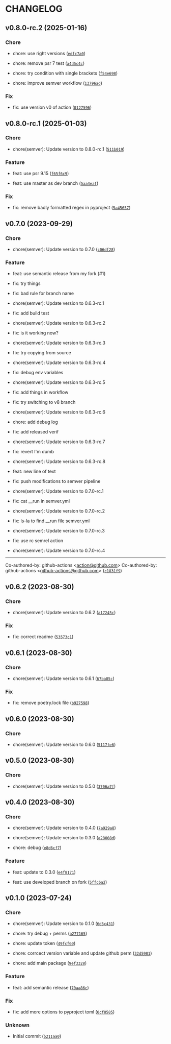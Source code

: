 # CHANGELOG



## v0.8.0-rc.2 (2025-01-16)

### Chore

* chore: use right versions ([`edfc7a0`](https://github.com/zckv/semantic-versioning-example/commit/edfc7a0b1e81070040e1970df8a4e031625e159c))

* chore: remove psr 7 test ([`a4d5c4c`](https://github.com/zckv/semantic-versioning-example/commit/a4d5c4c61e675f29456a32434880cfb9375122c0))

* chore: try condition with single brackets ([`f54e698`](https://github.com/zckv/semantic-versioning-example/commit/f54e698cb7a0d94d0d203262ecbdfe32af481ac1))

* chore: improve semver workflow ([`13796ad`](https://github.com/zckv/semantic-versioning-example/commit/13796adfcd1850f131a12a78b7aaf4dda6b31856))

### Fix

* fix: use version v0 of action ([`0127596`](https://github.com/zckv/semantic-versioning-example/commit/0127596fd7e974c050fc7a40a6bb5878422e70da))


## v0.8.0-rc.1 (2025-01-03)

### Chore

* chore(semver): Update version to 0.8.0-rc.1 ([`511b019`](https://github.com/zckv/semantic-versioning-example/commit/511b019e742430525eb18844ca948af600b5dd94))

### Feature

* feat: use psr 9.15 ([`f65f6c9`](https://github.com/zckv/semantic-versioning-example/commit/f65f6c947b048eeb27e7bd59aa555d6b935bb5f4))

* feat: use master as dev branch ([`5aa4eaf`](https://github.com/zckv/semantic-versioning-example/commit/5aa4eaf30fe5bd20fa27a798f6c9dc8f98abb025))

### Fix

* fix: remove badly formatted regex in pyproject ([`5a45657`](https://github.com/zckv/semantic-versioning-example/commit/5a45657bda54d914416e6dbf5fa40e50026ac785))


## v0.7.0 (2023-09-29)

### Chore

* chore(semver): Update version to 0.7.0 ([`c06df28`](https://github.com/zckv/semantic-versioning-example/commit/c06df28a9d3bac158fb4e7e50323ef3cfbdf76ba))

### Feature

* feat: use semantic release from my fork (#1)

* fix: try things

* fix: bad rule for branch name

* chore(semver): Update version to 0.6.3-rc.1

* fix: add build test

* chore(semver): Update version to 0.6.3-rc.2

* fix: is it working now?

* chore(semver): Update version to 0.6.3-rc.3

* fix: try copying from source

* chore(semver): Update version to 0.6.3-rc.4

* fix: debug env variables

* chore(semver): Update version to 0.6.3-rc.5

* fix: add things in workflow

* fix: try switching to v8 branch

* chore(semver): Update version to 0.6.3-rc.6

* chore: add debug log

* fix: add released verif

* chore(semver): Update version to 0.6.3-rc.7

* fix: revert I&#39;m dumb

* chore(semver): Update version to 0.6.3-rc.8

* feat: new line of text

* fix: push modifications to semver pipeline

* chore(semver): Update version to 0.7.0-rc.1

* fix: cat __run in semver.yml

* chore(semver): Update version to 0.7.0-rc.2

* fix: ls-la to find __run file semver.yml

* chore(semver): Update version to 0.7.0-rc.3

* fix: use rc semrel action

* chore(semver): Update version to 0.7.0-rc.4

---------

Co-authored-by: github-actions &lt;action@github.com&gt;
Co-authored-by: github-actions &lt;github-actions@github.com&gt; ([`c1831f9`](https://github.com/zckv/semantic-versioning-example/commit/c1831f9a07f71d1cd8781b60747c4e3db2f06837))


## v0.6.2 (2023-08-30)

### Chore

* chore(semver): Update version to 0.6.2 ([`a17245c`](https://github.com/zckv/semantic-versioning-example/commit/a17245c65b84a4fe76028a9e181d91caae8302c1))

### Fix

* fix: correct readme ([`53573c1`](https://github.com/zckv/semantic-versioning-example/commit/53573c15ecbcad5fc94a04128a4a2260a3547410))


## v0.6.1 (2023-08-30)

### Chore

* chore(semver): Update version to 0.6.1 ([`67ba85c`](https://github.com/zckv/semantic-versioning-example/commit/67ba85cd18e2a51319dbe232effb80a22599c570))

### Fix

* fix: remove poetry.lock file ([`b927598`](https://github.com/zckv/semantic-versioning-example/commit/b9275987edfbdf1ff6acc347ce97b85220085068))


## v0.6.0 (2023-08-30)

### Chore

* chore(semver): Update version to 0.6.0 ([`5117fe6`](https://github.com/zckv/semantic-versioning-example/commit/5117fe63b8b5ac26240856c59495f4b674baff8a))


## v0.5.0 (2023-08-30)

### Chore

* chore(semver): Update version to 0.5.0 ([`3706a7f`](https://github.com/zckv/semantic-versioning-example/commit/3706a7f52e6d54aef3476886a1f6e8c3de5a12c4))


## v0.4.0 (2023-08-30)

### Chore

* chore(semver): Update version to 0.4.0 ([`7a929a8`](https://github.com/zckv/semantic-versioning-example/commit/7a929a82c9f97155721ab4811513d8fab583cfe1))

* chore(semver): Update version to 0.3.0 ([`a28008d`](https://github.com/zckv/semantic-versioning-example/commit/a28008d339498fab18f19e90e062a65002905a13))

* chore: debug ([`e8d6cf7`](https://github.com/zckv/semantic-versioning-example/commit/e8d6cf7aa7e5165d0ce5e7916c43e856a3e515b6))

### Feature

* feat: update to 0.3.0 ([`e4f8171`](https://github.com/zckv/semantic-versioning-example/commit/e4f8171a813ebeaebdf9280fd60cd38ab31758dc))

* feat: use developed branch on fork ([`5ffc6a2`](https://github.com/zckv/semantic-versioning-example/commit/5ffc6a271950f8a9e6e630b645a4edd8fda2d811))


## v0.1.0 (2023-07-24)

### Chore

* chore(semver): Update version to 0.1.0 ([`6d5c431`](https://github.com/zckv/semantic-versioning-example/commit/6d5c431057ed7436ce4f1289b4709662218d2407))

* chore: try debug + perms ([`b277165`](https://github.com/zckv/semantic-versioning-example/commit/b277165c36959b23d0b3781d4edb0cfebfd08698))

* chore: update token ([`49fcf60`](https://github.com/zckv/semantic-versioning-example/commit/49fcf6030c8812431acfb9dc7014820e3d8d358a))

* chore: corrcect version variable and update github perm ([`32d5981`](https://github.com/zckv/semantic-versioning-example/commit/32d59811963c3c2ba7094efe889a850ea3a2c111))

* chore: add main package ([`9ef3328`](https://github.com/zckv/semantic-versioning-example/commit/9ef332884a7bfe7b515064cfc094c490f911f095))

### Feature

* feat: add semantic release ([`70aa86c`](https://github.com/zckv/semantic-versioning-example/commit/70aa86c5a13b382ed6b1879a9a0bc34ecefd53b8))

### Fix

* fix: add more options to pyproject toml ([`0cf8585`](https://github.com/zckv/semantic-versioning-example/commit/0cf8585f90c4c16b938147829c7a04d818d957a6))

### Unknown

* Initial commit ([`b211aa0`](https://github.com/zckv/semantic-versioning-example/commit/b211aa07e9838fdf01ba89dc51740a21c97e6ec7))
